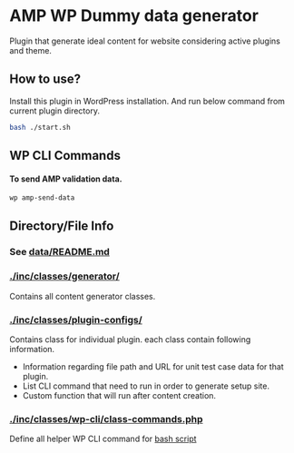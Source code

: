 # AMP WP Dummy data generator
Plugin that generate ideal content for website considering active plugins and theme.

## How to use?
Install this plugin in WordPress installation. And run below command from current plugin directory.

```bash
bash ./start.sh
```

## WP CLI Commands

#### To send AMP validation data.
```bash
wp amp-send-data
```

## Directory/File Info

### See [data/README.md](./data/README.md)

### [./inc/classes/generator/](./inc/classes/generator/)
Contains all content generator classes.

### [./inc/classes/plugin-configs/](./inc/classes/plugin-configs/)
Contains class for individual plugin. each class contain following information. 
- Information regarding file path and URL for unit test case data for that plugin. 
- List CLI command that need to run in order to generate setup site.
- Custom function that will run after content creation. 

### [./inc/classes/wp-cli/class-commands.php](./inc/classes/wp-cli/class-commands.php)
Define all helper WP CLI command for [bash script](./start.sh)
